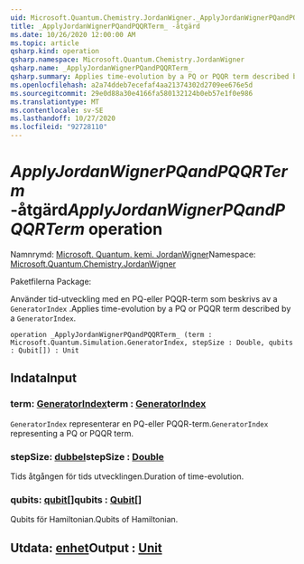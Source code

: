 ```yaml
---
uid: Microsoft.Quantum.Chemistry.JordanWigner._ApplyJordanWignerPQandPQQRTerm_
title: _ApplyJordanWignerPQandPQQRTerm_ -åtgärd
ms.date: 10/26/2020 12:00:00 AM
ms.topic: article
qsharp.kind: operation
qsharp.namespace: Microsoft.Quantum.Chemistry.JordanWigner
qsharp.name: _ApplyJordanWignerPQandPQQRTerm_
qsharp.summary: Applies time-evolution by a PQ or PQQR term described by a `GeneratorIndex`.
ms.openlocfilehash: a2a74ddeb7ecefaf4aa21374302d2709ee676e5d
ms.sourcegitcommit: 29e0d88a30e4166fa580132124b0eb57e1f0e986
ms.translationtype: MT
ms.contentlocale: sv-SE
ms.lasthandoff: 10/27/2020
ms.locfileid: "92728110"
---
```

# <a name="_applyjordanwignerpqandpqqrterm_-operation"></a><span data-ttu-id="7e63f-102">_ApplyJordanWignerPQandPQQRTerm_ -åtgärd</span><span class="sxs-lookup"><span data-stu-id="7e63f-102">_ApplyJordanWignerPQandPQQRTerm_ operation</span></span>

<span data-ttu-id="7e63f-103">Namnrymd: [Microsoft. Quantum. kemi. JordanWigner](xref:Microsoft.Quantum.Chemistry.JordanWigner)</span><span class="sxs-lookup"><span data-stu-id="7e63f-103">Namespace: [Microsoft.Quantum.Chemistry.JordanWigner](xref:Microsoft.Quantum.Chemistry.JordanWigner)</span></span>

<span data-ttu-id="7e63f-104">Paketfilerna [](https://nuget.org/packages/)</span><span class="sxs-lookup"><span data-stu-id="7e63f-104">Package: [](https://nuget.org/packages/)</span></span>


<span data-ttu-id="7e63f-105">Använder tid-utveckling med en PQ-eller PQQR-term som beskrivs av a `GeneratorIndex` .</span><span class="sxs-lookup"><span data-stu-id="7e63f-105">Applies time-evolution by a PQ or PQQR term described by a `GeneratorIndex`.</span></span>

```qsharp
operation _ApplyJordanWignerPQandPQQRTerm_ (term : Microsoft.Quantum.Simulation.GeneratorIndex, stepSize : Double, qubits : Qubit[]) : Unit
```


## <a name="input"></a><span data-ttu-id="7e63f-106">Indata</span><span class="sxs-lookup"><span data-stu-id="7e63f-106">Input</span></span>

### <a name="term--generatorindex"></a><span data-ttu-id="7e63f-107">term: [GeneratorIndex](xref:Microsoft.Quantum.Simulation.GeneratorIndex)</span><span class="sxs-lookup"><span data-stu-id="7e63f-107">term : [GeneratorIndex](xref:Microsoft.Quantum.Simulation.GeneratorIndex)</span></span>

<span data-ttu-id="7e63f-108">`GeneratorIndex` representerar en PQ-eller PQQR-term.</span><span class="sxs-lookup"><span data-stu-id="7e63f-108">`GeneratorIndex` representing a PQ or PQQR term.</span></span>


### <a name="stepsize--double"></a><span data-ttu-id="7e63f-109">stepSize: [dubbel](xref:microsoft.quantum.lang-ref.double)</span><span class="sxs-lookup"><span data-stu-id="7e63f-109">stepSize : [Double](xref:microsoft.quantum.lang-ref.double)</span></span>

<span data-ttu-id="7e63f-110">Tids åtgången för tids utvecklingen.</span><span class="sxs-lookup"><span data-stu-id="7e63f-110">Duration of time-evolution.</span></span>


### <a name="qubits--qubit"></a><span data-ttu-id="7e63f-111">qubits: [qubit](xref:microsoft.quantum.lang-ref.qubit)[]</span><span class="sxs-lookup"><span data-stu-id="7e63f-111">qubits : [Qubit](xref:microsoft.quantum.lang-ref.qubit)[]</span></span>

<span data-ttu-id="7e63f-112">Qubits för Hamiltonian.</span><span class="sxs-lookup"><span data-stu-id="7e63f-112">Qubits of Hamiltonian.</span></span>



## <a name="output--unit"></a><span data-ttu-id="7e63f-113">Utdata: [enhet](xref:microsoft.quantum.lang-ref.unit)</span><span class="sxs-lookup"><span data-stu-id="7e63f-113">Output : [Unit](xref:microsoft.quantum.lang-ref.unit)</span></span>

